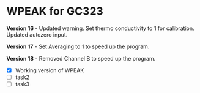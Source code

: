 # WPEAK for GC323
**Version 16** - Updated warning. Set thermo conductivity to 1 for calibration. Updated autozero input.

**Version 17** - Set Averaging to 1 to speed up the program.

**Version 18** - Removed Channel B to speed up the program.

- [x] Working version of WPEAK
- [ ] task2
- [ ] task3
